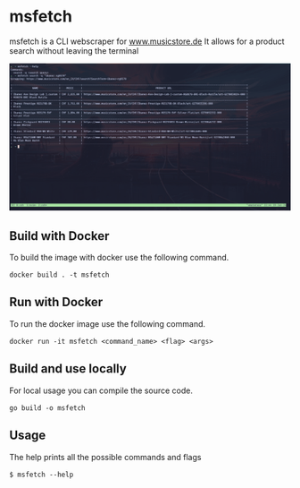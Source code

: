 # msfetch

msfetch is a CLI webscraper for www.musicstore.de
It allows for a product search without leaving the terminal

![terminal example](./terminal.png)

## Build with Docker
To build the image with docker use the following command.
```
docker build . -t msfetch
```

## Run with Docker
To run the docker image use the following command.
```
docker run -it msfetch <command_name> <flag> <args>
```
## Build and use locally
For local usage you can compile the source code. 

```
go build -o msfetch
```

## Usage
The help prints all the possible commands and flags
```
$ msfetch --help
```

